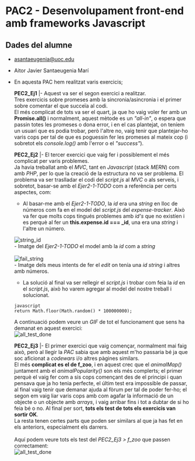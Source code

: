 # PAC2 - Desenvolupament front-end amb frameworks Javascript

## Dades del alumne

- asantaeugenia@uoc.edu
- Aitor Javier Santaeugenia Marí
- En aquesta PAC hem realitzat varis exercicis; <br>

    **PEC2_Ej1** |- Aquest va ser el segon exercici a realitzar. <br>
    Tres exercicis sobre promeses amb la sincronia/asincronia i el primer sobre comentar el que succeïa al codi.<br>
    El més complicat de tots va ser el quart, ja que ho vaig voler fer amb un **Promise.all()** i normalment, aquest mètode es un *"all-in"*, o espera que passin totes les promeses o dona error, i en el cas plantejat, on teníem un usuari que es podia trobar, però l'altre no, vaig tenir que plantejar-ho varis cops per tal de que es poguessin fer les promeses al mateix cop (i sobretot els *console.log()* amb l'error o el *"success"*).

    **PEC2_Ej2** |- El tercer exercici que vaig fer i possiblement el més complicat per varis problemes.<br>
    Ja havia treballat amb el *MVC*, tant en *Javascript* (stack *MERN*) com amb *PHP*, per lo que la creació de la estructura no va ser problema. El problema va ser traslladar el codi del *script.js* al *MVC* o als serveis, i sobretot, basar-se amb el *Ejer2-1-TODO* com a referència per certs aspectes, com:
    - Al basar-me amb el *Ejer2-1-TODO*, la *id* era una *string* en lloc de números com fa en el model del *script.js* del *expense-tracker*. Això va fer que molts cops tingués problemes amb *id's* que no existíen i es perquè al fer un **this.expense.id === _id**, una era una *string* i l'altre un número.

    ![string_id](https://user-images.githubusercontent.com/14861253/277155892-0afe72c5-ab05-49f9-b798-baff40a49be8.png)<br>
        - Imatge del *Ejer2-1-TODO* el model amb la *id* com a *string*<br><br>
    ![fail_string](https://user-images.githubusercontent.com/14861253/277156020-5815fb03-595c-45a9-9a09-2e44c6dcac4f.png)<br>
        - Imatge dels meus intents de fer el *edit* on tenía una *id* *string* i altres amb números.<br>
    - La solució al final va ser rellegir el *script.js* i trobar com feia la *id* en el *script.js*, això ho varem agregar al model del nostre treball i solucionat.
    
    ```
    javascript
    return Math.floor(Math.random() * 100000000);
    ```

    A continuació podem veure un *GIF* de tot el funcionament que sens ha demanat en aquest exercici:<br>
    ![all_test_done](https://user-images.githubusercontent.com/14861253/277157121-3a612c4e-df21-4dbf-9f46-870695ab5ac5.gif)
    <br>

    **PEC2_Ej3** |- El primer exercici que vaig començar, normalment mai faig això, però al llegir la *PAC* sabia que amb aquest m'ho passaria bé ja que soc aficionat a *codewars* i/o altres pàgines similars.<br>
    El més **complicat es el de f_zoo**, i en aquest crec que el *animalMap()* juntament amb el *animalPopularity()* son els més complerts; el primer perquè el vaig fer com a sis cops començant des de el principi i quan pensava que ja ho tenia perfecte, el últim test era impossible de passar, al final vaig tenir que demanar ajuda al fòrum per tal de poder fer-ho; el segon em vaig liar varis cops amb com agafar la informació de un objecte o un objecte amb *arrays*, i vaig arribar fins i tot a dubtar de si ho feia bé o no. Al final per sort, **tots els test de tots els exercicis van sortir OK**.<br>
    La resta tenen certes parts que poden ser similars al que ja has fet en els anteriors, especialment els darrers.
    <br><br>
    Aquí podem veure tots els test del *PEC2_Ej3 > f_zoo* que passen correctament: <br>
    ![all_test_done](https://user-images.githubusercontent.com/14861253/277142176-64fca601-068e-4d01-93d1-e1ec2b6516b4.png)